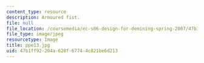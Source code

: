 ```yaml
---
content_type: resource
description: Armoured fist.
file: null
file_location: /coursemedia/ec-s06-design-for-demining-spring-2007/47b1ff92204a628f67744c821be6d213_ppe13.jpg
file_type: image/jpeg
resourcetype: Image
title: ppe13.jpg
uid: 47b1ff92-204a-628f-6774-4c821be6d213
---
```

